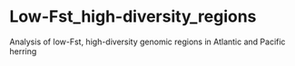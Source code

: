 # Low-Fst_high-diversity_regions
Analysis of low-Fst, high-diversity genomic regions in Atlantic and Pacific herring
